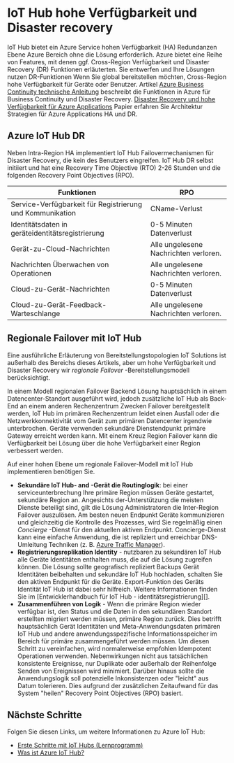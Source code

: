 <properties
 pageTitle="IoT Hub HA und DR | Microsoft Azure"
 description="Beschreibt Funktionen für hochverfügbare IoT Lösungen mit Disaster Recovery-Funktionen."
 services="iot-hub"
 documentationCenter=""
 authors="fsautomata"
 manager="timlt"
 editor=""/>

<tags
 ms.service="iot-hub"
 ms.devlang="na"
 ms.topic="article"
 ms.tgt_pltfrm="na"
 ms.workload="na"
 ms.date="02/03/2016"
 ms.author="elioda"/>

# <a name="iot-hub-high-availability-and-disaster-recovery"></a>IoT Hub hohe Verfügbarkeit und Disaster recovery

IoT Hub bietet ein Azure Service hohen Verfügbarkeit (HA) Redundanzen Ebene Azure Bereich ohne die Lösung erforderlich. Azure bietet eine Reihe von Features, mit denen ggf. Cross-Region Verfügbarkeit und Disaster Recovery (DR) Funktionen erläuterten. Sie entwerfen und Ihre Lösungen nutzen DR-Funktionen Wenn Sie global bereitstellen möchten, Cross-Region hohe Verfügbarkeit für Geräte oder Benutzer. Artikel [Azure Business Continuity technische Anleitung](../resiliency/resiliency-technical-guidance.md) beschreibt die Funktionen in Azure für Business Continuity und Disaster Recovery. [Disaster Recovery und hohe Verfügbarkeit für Azure Applications][] Papier erfahren Sie Architektur Strategien für Azure Applications HA und DR.

## <a name="azure-iot-hub-dr"></a>Azure IoT Hub DR
Neben Intra-Region HA implementiert IoT Hub Failovermechanismen für Disaster Recovery, die kein des Benutzers eingreifen. IoT Hub DR selbst initiiert und hat eine Recovery Time Objective (RTO) 2-26 Stunden und die folgenden Recovery Point Objectives (RPO).

| Funktionen | RPO |
| ------------- | --- |
| Service-Verfügbarkeit für Registrierung und Kommunikation | CName-Verlust |
| Identitätsdaten in geräteidentitätsregistrierung | 0-5 Minuten Datenverlust |
| Gerät-zu-Cloud-Nachrichten | Alle ungelesene Nachrichten verloren. |
| Nachrichten Überwachen von Operationen | Alle ungelesene Nachrichten verloren. |
| Cloud-zu-Gerät-Nachrichten | 0-5 Minuten Datenverlust |
| Cloud-zu-Gerät-Feedback-Warteschlange | Alle ungelesene Nachrichten verloren. |

## <a name="regional-failover-with-iot-hub"></a>Regionale Failover mit IoT Hub

Eine ausführliche Erläuterung von Bereitstellungstopologien IoT Solutions ist außerhalb des Bereichs dieses Artikels, aber um hohe Verfügbarkeit und Disaster Recovery wir *regionale Failover* -Bereitstellungsmodell berücksichtigt.

In einem Modell regionalen Failover Backend Lösung hauptsächlich in einem Datencenter-Standort ausgeführt wird, jedoch zusätzliche IoT Hub als Back-End an einem anderen Rechenzentrum Zwecken Failover bereitgestellt werden, IoT Hub im primären Rechenzentrum leidet einen Ausfall oder die Netzwerkkonnektivität vom Gerät zum primären Datencenter irgendwie unterbrochen. Geräte verwenden sekundäre Dienstendpunkt primäre Gateway erreicht werden kann. Mit einem Kreuz Region Failover kann die Verfügbarkeit bei Lösung über die hohe Verfügbarkeit einer Region verbessert werden.

Auf einer hohen Ebene um regionale Failover-Modell mit IoT Hub implementieren benötigen Sie.

* **Sekundäre IoT Hub- and -Gerät die Routinglogik**: bei einer serviceunterbrechung Ihre primäre Region müssen Geräte gestartet, sekundäre Region an. Angesichts der-Unterstützung die meisten Dienste beteiligt sind, gilt die Lösung Administratoren die Inter-Region Failover auszulösen. Am besten neuen Endpunkt Geräte kommunizieren und gleichzeitig die Kontrolle des Prozesses, wird Sie regelmäßig einen *Concierge* -Dienst für den aktuellen aktiven Endpunkt. Concierge-Dienst kann eine einfache Anwendung, die ist repliziert und erreichbar DNS-Umleitung Techniken (z. B. [Azure Traffic Manager][]).
* **Registrierungsreplikation Identity** - nutzbaren zu sekundären IoT Hub alle Geräte Identitäten enthalten muss, die auf die Lösung zugreifen können. Die Lösung sollte geografisch repliziert Backups Gerät Identitäten beibehalten und sekundäre IoT Hub hochladen, schalten Sie den aktiven Endpunkt für die Geräte. Export-Funktion des Geräts Identität IoT Hub ist dabei sehr hilfreich. Weitere Informationen finden Sie im [Entwicklerhandbuch für IoT Hub - identitätsregistrierung][].
* **Zusammenführen von Logik** - Wenn die primäre Region wieder verfügbar ist, den Status und die Daten in den sekundären Standort erstellten migriert werden müssen, primäre Region zurück. Dies betrifft hauptsächlich Gerät Identitäten und Meta-Anwendungsdaten primären IoT Hub und andere anwendungsspezifische Informationsspeicher im Bereich für primäre zusammengeführt werden müssen. Um diesen Schritt zu vereinfachen, wird normalerweise empfohlen Idempotent Operationen verwenden. Nebenwirkungen nicht aus tatsächlichen konsistente Ereignisse, nur Duplikate oder außerhalb der Reihenfolge Senden von Ereignissen wird minimiert. Darüber hinaus sollte die Anwendungslogik soll potenzielle Inkonsistenzen oder "leicht" aus Datum tolerieren. Dies aufgrund der zusätzlichen Zeitaufwand für das System "heilen" Recovery Point Objectives (RPO) basiert.

## <a name="next-steps"></a>Nächste Schritte

Folgen Sie diesen Links, um weitere Informationen zu Azure IoT Hub:

- [Erste Schritte mit IoT Hubs (Lernprogramm)][lnk-get-started]
- [Was ist Azure IoT Hub?][]

[Disaster Recovery und hohe Verfügbarkeit für Azure applications]: ../resiliency/resiliency-disaster-recovery-high-availability-azure-applications.md
[Azure Business Continuity Technical Guidance]: https://azure.microsoft.com/documentation/articles/resiliency-technical-guidance/
[Azure Traffic Manager]: https://azure.microsoft.com/documentation/services/traffic-manager/
[Entwicklerhandbuch IoT Hub - identitätsregistrierung]: iot-hub-devguide-identity-registry.md

[lnk-get-started]: iot-hub-csharp-csharp-getstarted.md
[Was ist Azure IoT Hub?]: iot-hub-what-is-iot-hub.md
